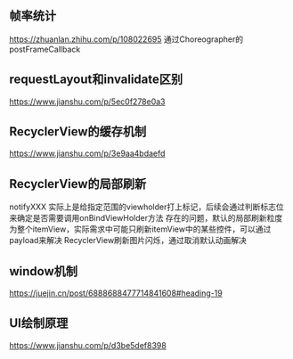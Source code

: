 ## 帧率统计
https://zhuanlan.zhihu.com/p/108022695
通过Choreographer的postFrameCallback

## requestLayout和invalidate区别
https://www.jianshu.com/p/5ec0f278e0a3

## RecyclerView的缓存机制
https://www.jianshu.com/p/3e9aa4bdaefd

## RecyclerView的局部刷新
notifyXXX 实际上是给指定范围的viewholder打上标记，后续会通过判断标志位来确定是否需要调用onBindViewHolder方法
存在的问题，默认的局部刷新粒度为整个itemView，实际需求中可能只刷新itemView中的某些控件，可以通过payload来解决
RecyclerView刷新图片闪烁，通过取消默认动画解决

## window机制
https://juejin.cn/post/6888688477714841608#heading-19

## UI绘制原理
https://www.jianshu.com/p/d3be5def8398


